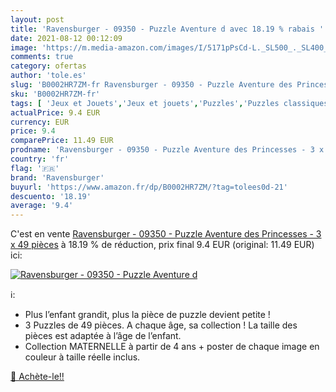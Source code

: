 ```yaml
---
layout: post
title: 'Ravensburger - 09350 - Puzzle Aventure d avec 18.19 % rabais '
date: 2021-08-12 00:12:09
image: 'https://m.media-amazon.com/images/I/5171pPsCd-L._SL500_._SL400_.jpg'
comments: true
category: ofertas
author: 'tole.es'
slug: 'B0002HR7ZM-fr Ravensburger - 09350 - Puzzle Aventure des Princesses - 3...'
sku: 'B0002HR7ZM-fr'
tags: [ 'Jeux et Jouets','Jeux et jouets','Puzzles','Puzzles classiques','ravensburger', ]
actualPrice: 9.4 EUR
currency: EUR
price: 9.4
comparePrice: 11.49 EUR
prodname: 'Ravensburger - 09350 - Puzzle Aventure des Princesses - 3 x 49 pièces'
country: 'fr'
flag: '🇫🇷'
brand: 'Ravensburger'
buyurl: 'https://www.amazon.fr/dp/B0002HR7ZM/?tag=tolees0d-21'
descuento: '18.19'
average: '9.4'
---
```


C'est en vente [Ravensburger - 09350 - Puzzle Aventure des Princesses - 3 x 49 pièces](https://www.amazon.fr/dp/B0002HR7ZM/?tag=tolees0d-21)  à  18.19 % de réduction, prix final  9.4 EUR (original: 11.49 EUR) ici:

[![Ravensburger - 09350 - Puzzle Aventure d](https://m.media-amazon.com/images/I/5171pPsCd-L._SL500_._SL400_.jpg)](https://www.amazon.fr/dp/B0002HR7ZM/?tag=tolees0d-21)

ℹ️:

- Plus l’enfant grandit, plus la pièce de puzzle devient petite !
- 3 Puzzles de 49 pièces. A chaque âge, sa collection ! La taille des pièces est adaptée à l’âge de l’enfant.
- Collection MATERNELLE à partir de 4 ans + poster de chaque image en couleur à taille réelle inclus.

[🛒 Achète-le!!](https://www.amazon.fr/dp/B0002HR7ZM/?tag=tolees0d-21)
